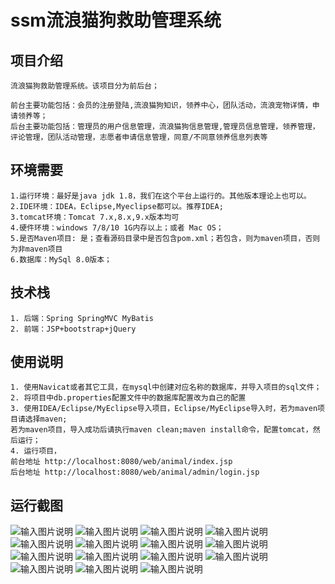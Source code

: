 # ssm流浪猫狗救助管理系统

## 项目介绍
````
流浪猫狗救助管理系统。该项目分为前后台；

前台主要功能包括：会员的注册登陆,流浪猫狗知识，领养中心，团队活动，流浪宠物详情，申请领养等；
后台主要功能包括：管理员的用户信息管理，流浪猫狗信息管理,管理员信息管理，领养管理，评论管理，团队活动管理，志愿者申请信息管理，同意/不同意领养信息列表等
````

## 环境需要
````
1.运行环境：最好是java jdk 1.8，我们在这个平台上运行的。其他版本理论上也可以。
2.IDE环境：IDEA，Eclipse,Myeclipse都可以。推荐IDEA;
3.tomcat环境：Tomcat 7.x,8.x,9.x版本均可
4.硬件环境：windows 7/8/10 1G内存以上；或者 Mac OS；
5.是否Maven项目: 是；查看源码目录中是否包含pom.xml；若包含，则为maven项目，否则为非maven项目
6.数据库：MySql 8.0版本；
````

## 技术栈
````
1. 后端：Spring SpringMVC MyBatis
2. 前端：JSP+bootstrap+jQuery
````

## 使用说明
````
1. 使用Navicat或者其它工具，在mysql中创建对应名称的数据库，并导入项目的sql文件；
2. 将项目中db.properties配置文件中的数据库配置改为自己的配置
3. 使用IDEA/Eclipse/MyEclipse导入项目，Eclipse/MyEclipse导入时，若为maven项目请选择maven;
若为maven项目，导入成功后请执行maven clean;maven install命令，配置tomcat，然后运行；
4. 运行项目，
前台地址 http://localhost:8080/web/animal/index.jsp
后台地址 http://localhost:8080/web/animal/admin/login.jsp
````

## 运行截图
![输入图片说明](https://images.gitee.com/uploads/images/2021/0817/213310_9d0a044d_9599979.jpeg "WechatIMG1865.jpeg")
![输入图片说明](https://images.gitee.com/uploads/images/2021/0817/213319_48b1f63e_9599979.jpeg "WechatIMG1866.jpeg")
![输入图片说明](https://images.gitee.com/uploads/images/2021/0817/213327_0019d8b9_9599979.jpeg "WechatIMG1867.jpeg")
![输入图片说明](https://images.gitee.com/uploads/images/2021/0817/213336_65f6fa10_9599979.jpeg "WechatIMG1868.jpeg")
![输入图片说明](https://images.gitee.com/uploads/images/2021/0817/213344_7562cd94_9599979.jpeg "WechatIMG1869.jpeg")
![输入图片说明](https://images.gitee.com/uploads/images/2021/0817/213352_fa3b61d4_9599979.jpeg "WechatIMG1870.jpeg")
![输入图片说明](https://images.gitee.com/uploads/images/2021/0817/213404_82165479_9599979.jpeg "WechatIMG1871.jpeg")
![输入图片说明](https://images.gitee.com/uploads/images/2021/0817/213413_e0fef85f_9599979.jpeg "WechatIMG1872.jpeg")
![输入图片说明](https://images.gitee.com/uploads/images/2021/0817/213421_1778a168_9599979.jpeg "WechatIMG1873.jpeg")
![输入图片说明](https://images.gitee.com/uploads/images/2021/0817/213428_65fee761_9599979.jpeg "WechatIMG1874.jpeg")
![输入图片说明](https://images.gitee.com/uploads/images/2021/0817/213436_8dff42d0_9599979.jpeg "WechatIMG1875.jpeg")
![输入图片说明](https://images.gitee.com/uploads/images/2021/0817/213443_76917f1d_9599979.jpeg "WechatIMG1876.jpeg")
![输入图片说明](https://images.gitee.com/uploads/images/2021/0817/213451_d00a45e6_9599979.jpeg "WechatIMG1877.jpeg")
![输入图片说明](https://images.gitee.com/uploads/images/2021/0817/213458_36c24c6c_9599979.jpeg "WechatIMG1878.jpeg")
![输入图片说明](https://images.gitee.com/uploads/images/2021/0817/213510_a8afa7e2_9599979.jpeg "WechatIMG1879.jpeg")



